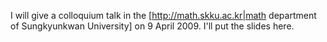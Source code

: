 I will give a colloquium talk in the [http://math.skku.ac.kr|math department of Sungkyunkwan University] on 9 April 2009. I'll put the slides here.
